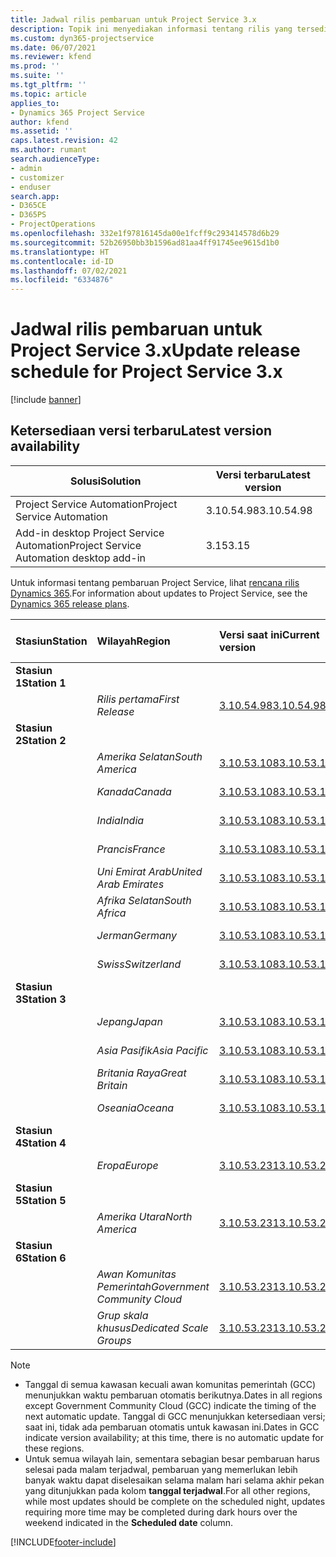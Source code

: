 ```yaml
---
title: Jadwal rilis pembaruan untuk Project Service 3.x
description: Topik ini menyediakan informasi tentang rilis yang tersedia dan yang akan datang dari Dynamics 365 Project Service Automation.
ms.custom: dyn365-projectservice
ms.date: 06/07/2021
ms.reviewer: kfend
ms.prod: ''
ms.suite: ''
ms.tgt_pltfrm: ''
ms.topic: article
applies_to:
- Dynamics 365 Project Service
author: kfend
ms.assetid: ''
caps.latest.revision: 42
ms.author: rumant
search.audienceType:
- admin
- customizer
- enduser
search.app:
- D365CE
- D365PS
- ProjectOperations
ms.openlocfilehash: 332e1f97816145da00e1fcff9c293414578d6b29
ms.sourcegitcommit: 52b26950bb3b1596ad81aa4ff91745ee9615d1b0
ms.translationtype: HT
ms.contentlocale: id-ID
ms.lasthandoff: 07/02/2021
ms.locfileid: "6334876"
---
```

# <a name="update-release-schedule-for-project-service-3x"></a><span data-ttu-id="19fee-103">Jadwal rilis pembaruan untuk Project Service 3.x</span><span class="sxs-lookup"><span data-stu-id="19fee-103">Update release schedule for Project Service 3.x</span></span>

[!include [banner](../includes/psa-now-project-operations.md)]

## <a name="latest-version-availability"></a><span data-ttu-id="19fee-104">Ketersediaan versi terbaru</span><span class="sxs-lookup"><span data-stu-id="19fee-104">Latest version availability</span></span>

| <span data-ttu-id="19fee-105">Solusi</span><span class="sxs-lookup"><span data-stu-id="19fee-105">Solution</span></span>  | <span data-ttu-id="19fee-106">Versi terbaru</span><span class="sxs-lookup"><span data-stu-id="19fee-106">Latest version</span></span> |
|-------|----|
| <span data-ttu-id="19fee-107">Project Service Automation</span><span class="sxs-lookup"><span data-stu-id="19fee-107">Project Service Automation</span></span>    | <span data-ttu-id="19fee-108">3.10.54.98</span><span class="sxs-lookup"><span data-stu-id="19fee-108">3.10.54.98</span></span> |
| <span data-ttu-id="19fee-109">Add-in desktop Project Service Automation</span><span class="sxs-lookup"><span data-stu-id="19fee-109">Project Service Automation desktop add-in</span></span>                | <span data-ttu-id="19fee-110">3.15</span><span class="sxs-lookup"><span data-stu-id="19fee-110">3.15</span></span>          |

<span data-ttu-id="19fee-111">Untuk informasi tentang pembaruan Project Service, lihat [rencana rilis Dynamics 365](/dynamics365/release-plans/).</span><span class="sxs-lookup"><span data-stu-id="19fee-111">For information about updates to Project Service, see the [Dynamics 365 release plans](/dynamics365/release-plans/).</span></span> 

| <span data-ttu-id="19fee-112">Stasiun</span><span class="sxs-lookup"><span data-stu-id="19fee-112">Station</span></span>  | <span data-ttu-id="19fee-113">Wilayah</span><span class="sxs-lookup"><span data-stu-id="19fee-113">Region</span></span> | <span data-ttu-id="19fee-114">Versi saat ini</span><span class="sxs-lookup"><span data-stu-id="19fee-114">Current version</span></span> | <span data-ttu-id="19fee-115">Versi berikutnya</span><span class="sxs-lookup"><span data-stu-id="19fee-115">Next version</span></span> |  <span data-ttu-id="19fee-116">Tanggal terjadwal</span><span class="sxs-lookup"><span data-stu-id="19fee-116">Scheduled date</span></span>
| :---   | :---   | :---   | :---   |:---   |         
|<span data-ttu-id="19fee-117"><strong>Stasiun 1</strong></span><span class="sxs-lookup"><span data-stu-id="19fee-117"><strong>Station 1</strong></span></span> | |  |  | |
| | <span data-ttu-id="19fee-118"><i>Rilis pertama</i></span><span class="sxs-lookup"><span data-stu-id="19fee-118"><i>First Release</i></span></span> | [<span data-ttu-id="19fee-119">3.10.54.98</span><span class="sxs-lookup"><span data-stu-id="19fee-119">3.10.54.98</span></span>](whats-new-ur-33.md) | <span data-ttu-id="19fee-120">TBD</span><span class="sxs-lookup"><span data-stu-id="19fee-120">TBD</span></span> | <span data-ttu-id="19fee-121">28 Juli 2021</span><span class="sxs-lookup"><span data-stu-id="19fee-121">July 28, 2021</span></span>
|<span data-ttu-id="19fee-122"><strong>Stasiun 2</strong></span><span class="sxs-lookup"><span data-stu-id="19fee-122"><strong>Station 2</strong></span></span> | |  |  | |
| | <span data-ttu-id="19fee-123"><i>Amerika Selatan</i></span><span class="sxs-lookup"><span data-stu-id="19fee-123"><i>South America</i></span></span> | [<span data-ttu-id="19fee-124">3.10.53.108</span><span class="sxs-lookup"><span data-stu-id="19fee-124">3.10.53.108</span></span>](whats-new-ur-32.md) | [<span data-ttu-id="19fee-125">3.10.54.98</span><span class="sxs-lookup"><span data-stu-id="19fee-125">3.10.54.98</span></span>](whats-new-ur-33.md) | <span data-ttu-id="19fee-126">09 Juli 2021</span><span class="sxs-lookup"><span data-stu-id="19fee-126">July 09, 2021</span></span>
| | <span data-ttu-id="19fee-127"><i>Kanada</i></span><span class="sxs-lookup"><span data-stu-id="19fee-127"><i>Canada</i></span></span> | [<span data-ttu-id="19fee-128">3.10.53.108</span><span class="sxs-lookup"><span data-stu-id="19fee-128">3.10.53.108</span></span>](whats-new-ur-32.md) | [<span data-ttu-id="19fee-129">3.10.54.98</span><span class="sxs-lookup"><span data-stu-id="19fee-129">3.10.54.98</span></span>](whats-new-ur-33.md) | <span data-ttu-id="19fee-130">09 Juli 2021</span><span class="sxs-lookup"><span data-stu-id="19fee-130">July 09, 2021</span></span>
| | <span data-ttu-id="19fee-131"><i>India</i></span><span class="sxs-lookup"><span data-stu-id="19fee-131"><i>India</i></span></span> | [<span data-ttu-id="19fee-132">3.10.53.108</span><span class="sxs-lookup"><span data-stu-id="19fee-132">3.10.53.108</span></span>](whats-new-ur-32.md) | [<span data-ttu-id="19fee-133">3.10.54.98</span><span class="sxs-lookup"><span data-stu-id="19fee-133">3.10.54.98</span></span>](whats-new-ur-33.md) | <span data-ttu-id="19fee-134">09 Juli 2021</span><span class="sxs-lookup"><span data-stu-id="19fee-134">July 09, 2021</span></span>
| | <span data-ttu-id="19fee-135"><i>Prancis</i></span><span class="sxs-lookup"><span data-stu-id="19fee-135"><i>France</i></span></span> | [<span data-ttu-id="19fee-136">3.10.53.108</span><span class="sxs-lookup"><span data-stu-id="19fee-136">3.10.53.108</span></span>](whats-new-ur-32.md) | [<span data-ttu-id="19fee-137">3.10.54.98</span><span class="sxs-lookup"><span data-stu-id="19fee-137">3.10.54.98</span></span>](whats-new-ur-33.md) | <span data-ttu-id="19fee-138">09 Juli 2021</span><span class="sxs-lookup"><span data-stu-id="19fee-138">July 09, 2021</span></span>
| | <span data-ttu-id="19fee-139"><i>Uni Emirat Arab</i></span><span class="sxs-lookup"><span data-stu-id="19fee-139"><i>United Arab Emirates</i></span></span> | [<span data-ttu-id="19fee-140">3.10.53.108</span><span class="sxs-lookup"><span data-stu-id="19fee-140">3.10.53.108</span></span>](whats-new-ur-32.md) | [<span data-ttu-id="19fee-141">3.10.54.98</span><span class="sxs-lookup"><span data-stu-id="19fee-141">3.10.54.98</span></span>](whats-new-ur-33.md) | <span data-ttu-id="19fee-142">09 Juli 2021</span><span class="sxs-lookup"><span data-stu-id="19fee-142">July 09, 2021</span></span>
| | <span data-ttu-id="19fee-143"><i>Afrika Selatan</i></span><span class="sxs-lookup"><span data-stu-id="19fee-143"><i>South Africa</i></span></span> | [<span data-ttu-id="19fee-144">3.10.53.108</span><span class="sxs-lookup"><span data-stu-id="19fee-144">3.10.53.108</span></span>](whats-new-ur-32.md) | [<span data-ttu-id="19fee-145">3.10.54.98</span><span class="sxs-lookup"><span data-stu-id="19fee-145">3.10.54.98</span></span>](whats-new-ur-33.md) | <span data-ttu-id="19fee-146">09 Juli 2021</span><span class="sxs-lookup"><span data-stu-id="19fee-146">July 09, 2021</span></span>
| | <span data-ttu-id="19fee-147"><i>Jerman</i></span><span class="sxs-lookup"><span data-stu-id="19fee-147"><i>Germany</i></span></span> | [<span data-ttu-id="19fee-148">3.10.53.108</span><span class="sxs-lookup"><span data-stu-id="19fee-148">3.10.53.108</span></span>](whats-new-ur-32.md) | [<span data-ttu-id="19fee-149">3.10.54.98</span><span class="sxs-lookup"><span data-stu-id="19fee-149">3.10.54.98</span></span>](whats-new-ur-33.md) | <span data-ttu-id="19fee-150">09 Juli 2021</span><span class="sxs-lookup"><span data-stu-id="19fee-150">July 09, 2021</span></span>
| | <span data-ttu-id="19fee-151"><i>Swiss</i></span><span class="sxs-lookup"><span data-stu-id="19fee-151"><i>Switzerland</i></span></span> | [<span data-ttu-id="19fee-152">3.10.53.108</span><span class="sxs-lookup"><span data-stu-id="19fee-152">3.10.53.108</span></span>](whats-new-ur-32.md) | [<span data-ttu-id="19fee-153">3.10.54.98</span><span class="sxs-lookup"><span data-stu-id="19fee-153">3.10.54.98</span></span>](whats-new-ur-33.md) | <span data-ttu-id="19fee-154">09 Juli 2021</span><span class="sxs-lookup"><span data-stu-id="19fee-154">July 09, 2021</span></span>
|<span data-ttu-id="19fee-155"><strong>Stasiun 3</strong></span><span class="sxs-lookup"><span data-stu-id="19fee-155"><strong>Station 3</strong></span></span> | |  |  | |
| | <span data-ttu-id="19fee-156"><i>Jepang</i></span><span class="sxs-lookup"><span data-stu-id="19fee-156"><i>Japan</i></span></span> | [<span data-ttu-id="19fee-157">3.10.53.108</span><span class="sxs-lookup"><span data-stu-id="19fee-157">3.10.53.108</span></span>](whats-new-ur-32.md) | [<span data-ttu-id="19fee-158">3.10.54.98</span><span class="sxs-lookup"><span data-stu-id="19fee-158">3.10.54.98</span></span>](whats-new-ur-33.md) | <span data-ttu-id="19fee-159">16 Juli 2021</span><span class="sxs-lookup"><span data-stu-id="19fee-159">July 16, 2021</span></span>
| | <span data-ttu-id="19fee-160"><i>Asia Pasifik</i></span><span class="sxs-lookup"><span data-stu-id="19fee-160"><i>Asia Pacific</i></span></span> | [<span data-ttu-id="19fee-161">3.10.53.108</span><span class="sxs-lookup"><span data-stu-id="19fee-161">3.10.53.108</span></span>](whats-new-ur-32.md) | [<span data-ttu-id="19fee-162">3.10.54.98</span><span class="sxs-lookup"><span data-stu-id="19fee-162">3.10.54.98</span></span>](whats-new-ur-33.md) | <span data-ttu-id="19fee-163">16 Juli 2021</span><span class="sxs-lookup"><span data-stu-id="19fee-163">July 16, 2021</span></span>
| | <span data-ttu-id="19fee-164"><i>Britania Raya</i></span><span class="sxs-lookup"><span data-stu-id="19fee-164"><i>Great Britain</i></span></span> | [<span data-ttu-id="19fee-165">3.10.53.108</span><span class="sxs-lookup"><span data-stu-id="19fee-165">3.10.53.108</span></span>](whats-new-ur-32.md) | [<span data-ttu-id="19fee-166">3.10.54.98</span><span class="sxs-lookup"><span data-stu-id="19fee-166">3.10.54.98</span></span>](whats-new-ur-33.md) | <span data-ttu-id="19fee-167">16 Juli 2021</span><span class="sxs-lookup"><span data-stu-id="19fee-167">July 16, 2021</span></span>
| | <span data-ttu-id="19fee-168"><i>Oseania</i></span><span class="sxs-lookup"><span data-stu-id="19fee-168"><i>Oceana</i></span></span> | [<span data-ttu-id="19fee-169">3.10.53.108</span><span class="sxs-lookup"><span data-stu-id="19fee-169">3.10.53.108</span></span>](whats-new-ur-32.md) | [<span data-ttu-id="19fee-170">3.10.54.98</span><span class="sxs-lookup"><span data-stu-id="19fee-170">3.10.54.98</span></span>](whats-new-ur-33.md) | <span data-ttu-id="19fee-171">16 Juli 2021</span><span class="sxs-lookup"><span data-stu-id="19fee-171">July 16, 2021</span></span>
|<span data-ttu-id="19fee-172"><strong>Stasiun 4</strong></span><span class="sxs-lookup"><span data-stu-id="19fee-172"><strong>Station 4</strong></span></span> | |  |  | |
| | <span data-ttu-id="19fee-173"><i>Eropa</i></span><span class="sxs-lookup"><span data-stu-id="19fee-173"><i>Europe</i></span></span> | [<span data-ttu-id="19fee-174">3.10.53.231</span><span class="sxs-lookup"><span data-stu-id="19fee-174">3.10.53.231</span></span>](whats-new-ur-32-5.md) | [<span data-ttu-id="19fee-175">3.10.54.98</span><span class="sxs-lookup"><span data-stu-id="19fee-175">3.10.54.98</span></span>](whats-new-ur-33.md) | <span data-ttu-id="19fee-176">23 Juli 2021</span><span class="sxs-lookup"><span data-stu-id="19fee-176">July 23, 2021</span></span>
|<span data-ttu-id="19fee-177"><strong>Stasiun 5</strong></span><span class="sxs-lookup"><span data-stu-id="19fee-177"><strong>Station 5</strong></span></span> | |  |  | |
| | <span data-ttu-id="19fee-178"><i>Amerika Utara</i></span><span class="sxs-lookup"><span data-stu-id="19fee-178"><i>North America</i></span></span> | [<span data-ttu-id="19fee-179">3.10.53.231</span><span class="sxs-lookup"><span data-stu-id="19fee-179">3.10.53.231</span></span>](whats-new-ur-32-5.md) | [<span data-ttu-id="19fee-180">3.10.54.98</span><span class="sxs-lookup"><span data-stu-id="19fee-180">3.10.54.98</span></span>](whats-new-ur-33.md) | <span data-ttu-id="19fee-181">30 Juli 2021</span><span class="sxs-lookup"><span data-stu-id="19fee-181">July 30, 2021</span></span>
|<span data-ttu-id="19fee-182"><strong>Stasiun 6</strong></span><span class="sxs-lookup"><span data-stu-id="19fee-182"><strong>Station 6</strong></span></span> | |  |  | |
| | <span data-ttu-id="19fee-183"><i>Awan Komunitas Pemerintah</i></span><span class="sxs-lookup"><span data-stu-id="19fee-183"><i>Government Community Cloud</i></span></span> | [<span data-ttu-id="19fee-184">3.10.53.231</span><span class="sxs-lookup"><span data-stu-id="19fee-184">3.10.53.231</span></span>](whats-new-ur-32-5.md) | [<span data-ttu-id="19fee-185">3.10.54.98</span><span class="sxs-lookup"><span data-stu-id="19fee-185">3.10.54.98</span></span>](whats-new-ur-33.md) | <span data-ttu-id="19fee-186">30 Juli 2021</span><span class="sxs-lookup"><span data-stu-id="19fee-186">July 30, 2021</span></span>
| | <span data-ttu-id="19fee-187"><i>Grup skala khusus</i></span><span class="sxs-lookup"><span data-stu-id="19fee-187"><i>Dedicated Scale Groups</i></span></span> | [<span data-ttu-id="19fee-188">3.10.53.231</span><span class="sxs-lookup"><span data-stu-id="19fee-188">3.10.53.231</span></span>](whats-new-ur-32-5.md) | [<span data-ttu-id="19fee-189">3.10.54.98</span><span class="sxs-lookup"><span data-stu-id="19fee-189">3.10.54.98</span></span>](whats-new-ur-33.md) | <span data-ttu-id="19fee-190">06 Agustus 2021</span><span class="sxs-lookup"><span data-stu-id="19fee-190">August 06, 2021</span></span>

>[!Note]
> - <span data-ttu-id="19fee-191">Tanggal di semua kawasan kecuali awan komunitas pemerintah (GCC) menunjukkan waktu pembaruan otomatis berikutnya.</span><span class="sxs-lookup"><span data-stu-id="19fee-191">Dates in all regions except Government Community Cloud (GCC) indicate the timing of the next automatic update.</span></span> <span data-ttu-id="19fee-192">Tanggal di GCC menunjukkan ketersediaan versi; saat ini, tidak ada pembaruan otomatis untuk kawasan ini.</span><span class="sxs-lookup"><span data-stu-id="19fee-192">Dates in GCC indicate version availability; at this time, there is no automatic update for these regions.</span></span>
> - <span data-ttu-id="19fee-193">Untuk semua wilayah lain, sementara sebagian besar pembaruan harus selesai pada malam terjadwal, pembaruan yang memerlukan lebih banyak waktu dapat diselesaikan selama malam hari selama akhir pekan yang ditunjukkan pada kolom **tanggal terjadwal**.</span><span class="sxs-lookup"><span data-stu-id="19fee-193">For all other regions, while most updates should be complete on the scheduled night, updates requiring more time may be completed during dark hours over the weekend indicated in the **Scheduled date** column.</span></span>


[!INCLUDE[footer-include](../includes/footer-banner.md)]
